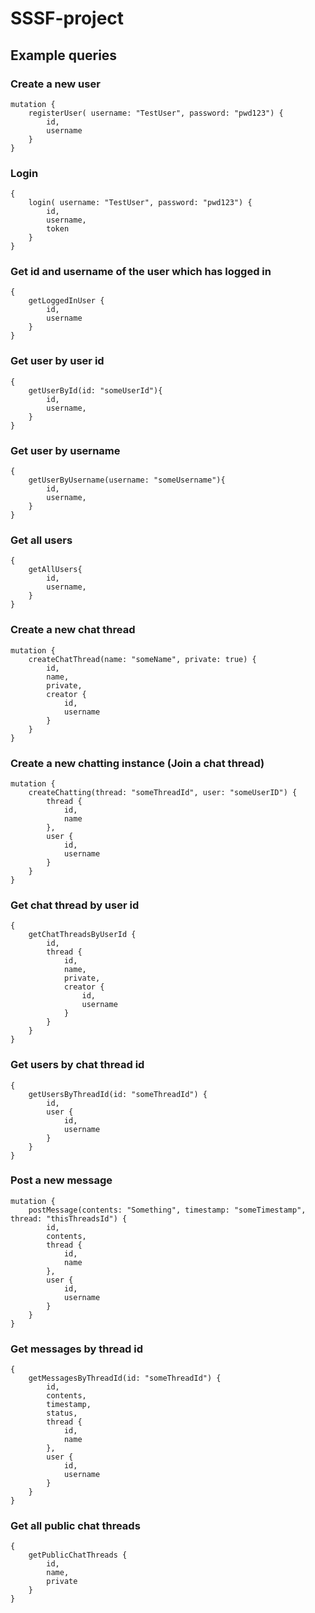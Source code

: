 # SSSF-project

## Example queries

### Create a new user

```
mutation {
    registerUser( username: "TestUser", password: "pwd123") {
        id,
        username
    }
}
```

### Login

```
{
    login( username: "TestUser", password: "pwd123") {
        id,
        username,
        token
    }
}
```

### Get id and username of the user which has logged in

```
{
    getLoggedInUser {
        id,
        username
    }
}
```

### Get user by user id

```
{
    getUserById(id: "someUserId"){
        id,
        username,
    }
}
```

### Get user by username

```
{
    getUserByUsername(username: "someUsername"){
        id,
        username,
    }
}
```

### Get all users

```
{
    getAllUsers{
        id,
        username,
    }
}
```

### Create a new chat thread

```
mutation {
    createChatThread(name: "someName", private: true) {
        id,
        name,
        private,
        creator {
            id,
            username
        }
    }
}
```

### Create a new chatting instance (Join a chat thread)

```
mutation {
    createChatting(thread: "someThreadId", user: "someUserID") {
        thread {
            id,
            name
        },
        user {
            id,
            username
        }
    }
}
```

### Get chat thread by user id

```
{
    getChatThreadsByUserId {
        id,
        thread {
            id,
            name,
            private,
            creator {
                id,
                username
            }
        }
    }
}
```

### Get users by chat thread id

```
{
    getUsersByThreadId(id: "someThreadId") {
        id,
        user {
            id,
            username
        }
    }
}
```

### Post a new message

```
mutation {
    postMessage(contents: "Something", timestamp: "someTimestamp", thread: "thisThreadsId") {
        id,
        contents,
        thread {
            id,
            name
        },
        user {
            id,
            username
        }
    }
}
```

### Get messages by thread id

```
{
    getMessagesByThreadId(id: "someThreadId") {
        id,
        contents,
        timestamp,
        status,
        thread {
            id,
            name
        },
        user {
            id,
            username
        }
    }
}
```

### Get all public chat threads

```
{
    getPublicChatThreads {
        id,
        name,
        private
    }
}
```
